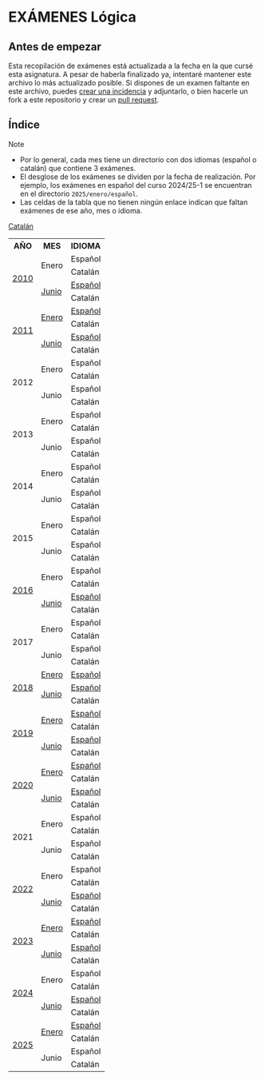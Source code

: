 # EXÁMENES Lógica

## Antes de empezar

Esta recopilación de exámenes está actualizada a la fecha en la que cursé esta asignatura. A pesar de haberla finalizado ya, intentaré mantener este archivo lo más actualizado posible. Si dispones de un examen faltante en este archivo, puedes [crear una incidencia](https://github.com/HenestrosaDev/uoc-ingenieria-informatica/issues/new) y adjuntarlo, o bien hacerle un fork a este repositorio y crear un [pull request](https://github.com/HenestrosaDev/uoc-ingenieria-informatica/pulls).

## Índice

>[!NOTE]
>- Por lo general, cada mes tiene un directorio con dos idiomas (español o catalán) que contiene 3 exámenes.
>- El desglose de los exámenes se dividen por la fecha de realización. Por ejemplo, los exámenes en español del curso 2024/25-1 se encuentran en el directorio `2025/enero/español`.
>- Las celdas de la tabla que no tienen ningún enlace indican que faltan exámenes de ese año, mes o idioma.

<table>
	<tr>
		<th>AÑO</th>
		<th>MES</th>
		<th>IDIOMA</th>
	</tr>
	<tr>
		<td rowspan="4">
			<a href="2010">2010</a>
		</td>
		<td rowspan="2">
			Enero
		</td>
		<td>Español</td>
		<tr>
			<td>Catalán</td>
		</tr>
		<tr>
			<td rowspan="2">
				<a href="2010/junio">Junio</a>
			</td>
			<td>
				<a href="2010/junio/espanol">Español</a>
			</td>
		</tr>
		<tr>
			<td>Catalán</td>
		</tr>
	</tr>
	<tr>
		<td rowspan="4">
			<a href="2011">2011</a>
		</td>
		<td rowspan="2">
			<a href="2011/enero">Enero</a>
		</td>
		<td>
			<a href="2011/enero/espanol">Español</a>
		</td>
		<tr>
			<td>Catalán</td>
		</tr>
		<tr>
			<td rowspan="2">
				<a href="2011/junio">Junio</a>
			</td>
			<td>
				<a href="2011/junio/espanol">Español</a>
			</td>
		</tr>
		<tr>
			<td>Catalán</td>
		</tr>
	</tr>
	<tr>
		<td rowspan="4">
			2012
		</td>
		<td rowspan="2">
			Enero
		</td>
		<td>Español</td>
		<tr>
			<td>Catalán</td>
		</tr>
		<tr>
			<td rowspan="2">
				Junio
			</td>
			<td>Español</td>
		</tr>
		<tr>
			<td>Catalán</td>
		</tr>
	</tr>
	<tr>
		<td rowspan="4">
			2013
		</td>
		<td rowspan="2">
			Enero
		</td>
		<td>Español</td>
		<tr>
			<td>Catalán</td>
		</tr>
		<tr>
			<td rowspan="2">
				Junio
			</td>
			<td>Español</td>
		</tr>
		<tr>
			<td>Catalán</td>
		</tr>
	</tr>
	<tr>
		<td rowspan="4">
			2014
		</td>
		<td rowspan="2">
			Enero
		</td>
		<td>Español</td>
		<tr>
			<td>Catalán</td>
		</tr>
		<tr>
			<td rowspan="2">
				Junio
			</td>
			<td>Español</td>
		</tr>
		<tr>
			<td>Catalán</td>
		</tr>
	</tr>
	<tr>
		<td rowspan="4">
			2015
		</td>
		<td rowspan="2">
			Enero
		</td>
		<td>Español</td>
		<tr>
			<td>Catalán</td>
		</tr>
		<tr>
			<td rowspan="2">
				Junio
			</td>
			<td>Español</td>
		</tr>
		<tr>
			<td>Catalán</td>
		</tr>
	</tr>
	<tr>
		<td rowspan="4">
			<a href="2016">2016</a>
		</td>
		<td rowspan="2">
			Enero
		</td>
		<td>Español</td>
		<tr>
			<td>Catalán</td>
		</tr>
		<tr>
			<td rowspan="2">
				<a href="2016/junio">Junio</a>
			</td>
			<td>
				<a href="2016/junio/espanol">Español</a>
			</td>
		</tr>
		<tr>
			<td>Catalán</td>
		</tr>
	</tr>
	<tr>
		<td rowspan="4">
			2017
		</td>
		<td rowspan="2">
			Enero
		</td>
		<td>Español</td>
		<tr>
			<td>Catalán</td>
		</tr>
		<tr>
			<td rowspan="2">
				Junio
			</td>
			<td>Español</td>
		</tr>
		<tr>
			<td>Catalán</td>
		</tr>
	</tr>
	<tr>
		<td rowspan="4">
			<a href="2018">2018</a>
		</td>
		<td rowspan="2">
			<a href="2018/enero">Enero</a>
		</td>
		<td>
			<a href="2018/enero/espanol">Español</a>
		</td>
		<tr>
			<a href="2018/enero/catala">Catalán</a>
		</tr>
		<tr>
			<td rowspan="2">
				<a href="2018/junio">Junio</a>
			</td>
			<td>
				<a href="2018/junio/espanol">Español</a>
			</td>
		</tr>
		<tr>
			<td>Catalán</td>
		</tr>
	</tr>
	<tr>
		<td rowspan="4">
			<a href="2019">2019</a>
		</td>
		<td rowspan="2">
			<a href="2019/enero">Enero</a>
		</td>
		<td>
			<a href="2019/enero/espanol">Español</a>
		</td>
		<tr>
			<td>Catalán</td>
		</tr>
		<tr>
			<td rowspan="2">
				<a href="2019/junio">Junio</a>
			</td>
			<td>
				<a href="2019/junio/espanol">Español</a>
			</td>
		</tr>
		<tr>
			<td>Catalán</td>
		</tr>
	</tr>
	<tr>
		<td rowspan="4">
			<a href="2020">2020</a>
		</td>
		<td rowspan="2">
			<a href="2020/enero">Enero</a>
		</td>
		<td>
			<a href="2020/enero/espanol">Español</a>
		</td>
		<tr>
			<td>Catalán</td>
		</tr>
		<tr>
			<td rowspan="2">
				<a href="2020/junio">Junio</a>
			</td>
			<td>
				<a href="2020/junio/espanol">Español</a>
			</td>
		</tr>
		<tr>
			<td>Catalán</td>
		</tr>
	</tr>
	<tr>
		<td rowspan="4">
			2021
		</td>
		<td rowspan="2">
			Enero
		</td>
		<td>Español</td>
		<tr>
			<td>Catalán</td>
		</tr>
		<tr>
			<td rowspan="2">
				Junio
			</td>
			<td>Español</td>
		</tr>
		<tr>
			<td>Catalán</td>
		</tr>
	</tr>
	<tr>
		<td rowspan="4">
			<a href="2022">2022</a>
		</td>
		<td rowspan="2">
			Enero
		</td>
		<td>Español</td>
		<tr>
			<td>Catalán</td>
		</tr>
		<tr>
			<td rowspan="2">
				<a href="2022/junio">Junio</a>
			</td>
			<td>
				<a href="2022/junio/espanol">Español</a>
			</td>
		</tr>
		<tr>
			<td>Catalán</td>
		</tr>
	</tr>
	<tr>
		<td rowspan="4">
			<a href="2023">2023</a>
		</td>
		<td rowspan="2">
			<a href="2023/enero">Enero</a>
		</td>
		<td>
			<a href="2023/enero/espanol">Español</a>
		</td>
		<tr>
			<td>Catalán</td>
		</tr>
		<tr>
			<td rowspan="2">
				<a href="2023/junio">Junio</a>
			</td>
			<td>
				<a href="2023/junio/espanol">Español</a>
			</td>
		</tr>
		<tr>
			<td>Catalán</td>
		</tr>
	</tr>
	<tr>
		<td rowspan="4">
			<a href="2024">2024</a>
		</td>
		<td rowspan="2">
			Enero
		</td>
		<td>Español</td>
		<tr>
			<td>Catalán</td>
		</tr>
		<tr>
			<td rowspan="2">
				<a href="2024/junio">Junio</a>
			</td>
			<td>
				<a href="2024/junio/espanol">Español</a>
			</td>
		</tr>
		<tr>
			<td>Catalán</td>
		</tr>
	</tr>
	<tr>
		<td rowspan="4">
			<a href="2025">2025</a>
		</td>
		<td rowspan="2">
			<a href="2025/enero">Enero</a>
		</td>
		<td>
			<a href="2025/enero/espanol">Español</a>
		</td>
		<tr>
			<td>Catalán</td>
		</tr>
		<tr>
			<td rowspan="2">
				Junio
			</td>
			<td>Español</td>
		</tr>
		<tr>
			<td>Catalán</td>
		</tr>
	</tr>
</table>